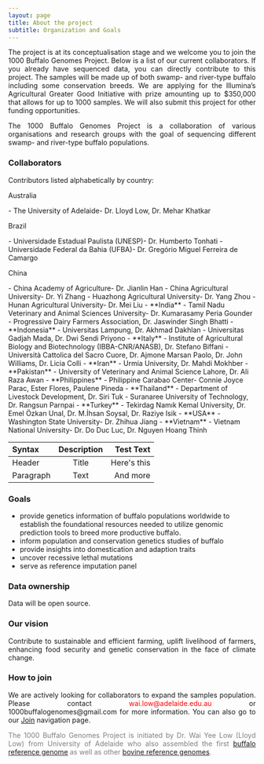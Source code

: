 ```yaml
---
layout: page
title: About the project
subtitle: Organization and Goals
---
```


<p><div style="text-align: justify">
The project is at its conceptualisation stage and we welcome you to join the 1000 Buffalo Genomes Project. Below is a list of our current collaborators. If you already have sequenced data, you can directly contribute to this project. The samples will be made up of both swamp- and river-type buffalo including some conservation breeds. We are applying for the Illumina’s Agricultural Greater Good Initiative with prize amounting up to $350,000 that allows for up to 1000 samples. We will also submit this project for other funding opportunities.
</div></p>

<p><div style="text-align: justify">
The 1000 Buffalo Genomes Project is a collaboration of various organisations and research groups with the goal of sequencing different swamp- and river-type buffalo populations.
</div></p>

### Collaborators

Contributors listed alphabetically by country: 

<p>Australia</p>
- The University of Adelaide- Dr. Lloyd Low, Dr. Mehar Khatkar
<p>Brazil </p>
- Universidade Estadual Paulista (UNESP)- Dr. Humberto Tonhati
- Universidade Federal da Bahia (UFBA)- Dr. Gregório Miguel Ferreira de Camargo
<p>China</p>
- China Academy of Agriculture-  Dr. Jianlin Han
- China Agricultural University- Dr. Yi Zhang
- Huazhong Agricultural University- Dr. Yang Zhou
- Hunan Agricultural University- Dr. Mei Liu
- **India**
- Tamil Nadu Veterinary and Animal Sciences University- Dr. Kumarasamy Peria Gounder
- Progressive Dairy Farmers Association, Dr. Jaswinder Singh Bhatti
- **Indonesia**
- Universitas Lampung, Dr. Akhmad Dakhlan
- Universitas Gadjah Mada, Dr. Dwi Sendi Priyono
- **Italy** 
- Institute of Agricultural Biology and Biotechnology (IBBA-CNR/ANASB), Dr. Stefano Biffani
- Università Cattolica del Sacro Cuore, Dr. Ajmone Marsan Paolo, Dr. John Williams, Dr. Licia Colli
- **Iran**
- Urmia University, Dr. Mahdi Mokhber
- **Pakistan** 
- University of Veterinary and Animal Science Lahore, Dr. Ali Raza Awan
- **Philippines**
- Philippine Carabao Center- Connie Joyce Parac, Ester Flores, Paulene Pineda
- **Thailand** 
- Department of Livestock Development, Dr. Siri Tuk
- Suranaree University of Technology, Dr. Rangsun Parnpai
- **Turkey** 
- Tekirdag Namık Kemal University, Dr. Emel Özkan Unal, Dr. M.İhsan Soysal, Dr. Raziye Isik
- **USA**
- Washington State University- Dr. Zhihua Jiang
- **Vietnam** 
- Vietnam National University- Dr. Do Duc Luc, Dr. Nguyen Hoang Thinh

| Syntax | Description | Test Text |
| :--- | :----: | ---: |
| Header | Title | Here's this |
| Paragraph | Text | And more |







### Goals

- provide genetics information of buffalo populations worldwide to establish the foundational resources needed to utilize genomic prediction tools to breed more productive buffalo.
- inform population and conservation genetics studies of buffalo
- provide insights into domestication and adaption traits
- uncover recessive lethal mutations
- serve as reference imputation panel

### Data ownership

<div style="text-align: justify">
Data will be open source.
</div>

### Our vision

<div style="text-align: justify">
Contribute to sustainable and efficient farming, uplift livelihood of farmers, enhancing food security and genetic conservation in the face of climate change.
</div>

### How to join

<div style="text-align: justify">
We are actively looking for collaborators to expand the samples population. Please contact <span style="color:red">wai.low@adelaide.edu.au</span> or 1000buffalogenomes@gmail.com for more information. You can also go to our <a href="https://1000buffalogenomes.github.io/join/">Join</a> navigation page.
</div>

<p> <div style="text-align: justify"> <span style="color:gray">
The 1000 Buffalo Genomes Project is initiated by Dr. Wai Yee Low (Lloyd Low) from University of Adelaide who also assembled the first <a href="https://www.nature.com/articles/s41467-018-08260-0">buffalo reference genome</a> as well as other <a href="https://www.nature.com/articles/s41467-020-15848-y">bovine reference genomes</a>.</span>
